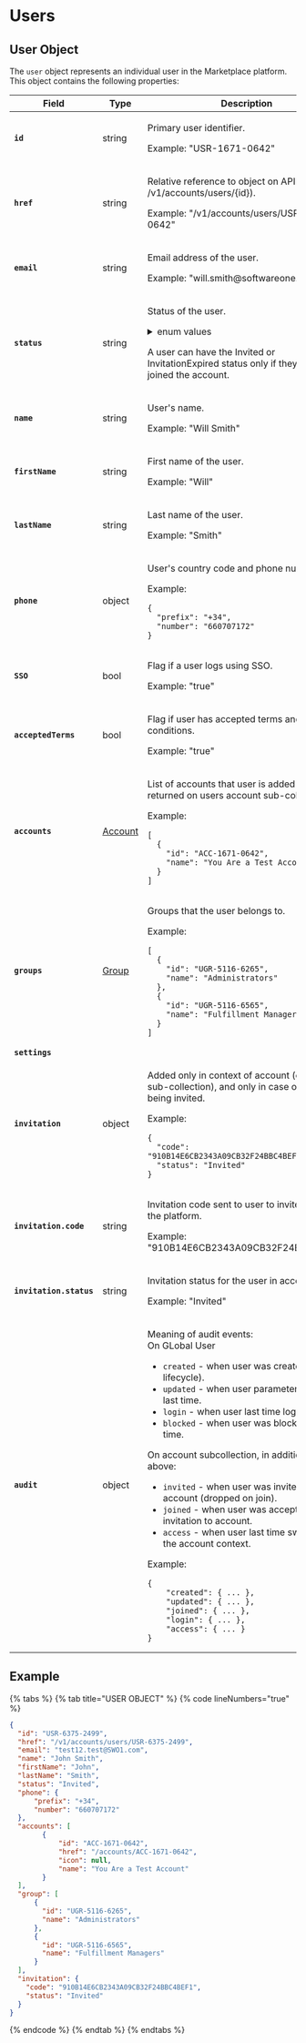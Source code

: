 # Users

## User Object

The `user` object represents an individual user in the Marketplace platform. This object contains the following properties:

<table data-full-width="false"><thead><tr><th width="217">Field</th><th width="100">Type</th><th>Description</th></tr></thead><tbody><tr><td><strong><code>id</code></strong></td><td>string</td><td><p>Primary user identifier. </p><p></p><p>Example: "USR-1671-0642"</p></td></tr><tr><td><strong><code>href</code></strong></td><td>string</td><td><p>Relative reference to object on API (always /v1/accounts/users/{id}). </p><p></p><p>Example: "/v1/accounts/users/USR-1671-0642"</p></td></tr><tr><td><strong><code>email</code></strong></td><td>string</td><td><p>Email address of the user. </p><p></p><p>Example: "will.smith@softwareone.com"</p></td></tr><tr><td><strong><code>status</code></strong></td><td>string</td><td><p>Status of the user. </p><details><summary>enum values</summary><p><code>New</code> </p><p><code>Invited</code> </p><p><code>Invitation</code></p><p><code>Expired</code> </p><p><code>Active</code> </p><p><code>Blocked</code> </p><p><code>Disabled</code> </p><p><code>Deleted</code></p></details><p>A user can have the Invited or InvitationExpired status only if they haven't joined the account.</p></td></tr><tr><td><strong><code>name</code></strong></td><td>string</td><td><p>User's name. </p><p></p><p>Example: "Will Smith"</p></td></tr><tr><td><strong><code>firstName</code></strong></td><td>string</td><td><p>First name of the user. </p><p></p><p>Example: "Will"</p></td></tr><tr><td><strong><code>lastName</code></strong></td><td>string</td><td><p>Last name of the user. </p><p></p><p>Example: "Smith"</p></td></tr><tr><td><strong><code>phone</code></strong></td><td>object</td><td><p>User's country code and phone number.</p><p></p><p>Example: </p><pre class="language-json" data-line-numbers><code class="lang-json">{ 
  "prefix": "+34",
  "number": "660707172"
}
</code></pre></td></tr><tr><td><strong><code>SSO</code></strong></td><td>bool</td><td><p>Flag if a user logs using SSO. </p><p></p><p>Example: "true"</p></td></tr><tr><td><strong><code>acceptedTerms</code></strong></td><td>bool</td><td><p>Flag if user has accepted terms and conditions. </p><p></p><p>Example: "true"</p></td></tr><tr><td><strong><code>accounts</code></strong></td><td><a href="../account/#account-object">Account</a></td><td><p>List of accounts that user is added to, not returned on users account sub-collection. </p><p></p><p>Example:  </p><pre class="language-json" data-line-numbers><code class="lang-json">[
  {
    "id": "ACC-1671-0642",
    "name": "You Are a Test Account"
  }
]
</code></pre></td></tr><tr><td><strong><code>groups</code></strong></td><td><a href="../user-groups/#group-object">Group</a></td><td><p>Groups that the user belongs to. </p><p></p><p>Example: </p><pre class="language-json" data-line-numbers><code class="lang-json">[
  {
    "id": "UGR-5116-6265",
    "name": "Administrators"
  },
  {
    "id": "UGR-5116-6565",
    "name": "Fulfillment Managers"
  }
]
</code></pre></td></tr><tr><td><strong><code>settings</code></strong></td><td></td><td></td></tr><tr><td><strong><code>invitation</code></strong></td><td>object</td><td><p>Added only in context of account (on account sub-collection), and only in case of user being invited. </p><p></p><p>Example: </p><pre class="language-json" data-line-numbers><code class="lang-json">{
  "code": "910B14E6CB2343A09CB32F24BBC4BEF1",
  "status": "Invited"
}
</code></pre></td></tr><tr><td><strong><code>invitation.code</code></strong></td><td>string</td><td><p>Invitation code sent to user to invite them to the platform. </p><p></p><p>Example: "910B14E6CB2343A09CB32F24BBC4BEF1"</p></td></tr><tr><td><strong><code>invitation.status</code></strong></td><td>string</td><td><p>Invitation status for the user in account. </p><p></p><p>Example: "Invited"</p></td></tr><tr><td><strong><code>audit</code></strong></td><td>object</td><td><p>Meaning of audit events:<br>On GLobal User</p><ul><li><code>created</code> - when user was created (once in lifecycle).</li><li><code>updated</code> - when user parameters changed last time.</li><li><code>login</code> - when user last time logged in.</li><li><code>blocked</code> - when user was blocked last time.</li></ul><p>On account subcollection, in additional to above:</p><ul><li><code>invited</code> - when user was invited into account (dropped on join).</li><li><code>joined</code> - when user was accepted invitation to account.</li><li><code>access</code> - when user last time switched to the account context. </li></ul><p>Example: </p><pre class="language-json" data-line-numbers><code class="lang-json">{
    "created": { ... },
    "updated": { ... },
    "joined": { ... },
    "login": { ... },
    "access": { ... }
}
</code></pre></td></tr></tbody></table>

## Example

{% tabs %}
{% tab title="USER OBJECT" %}
{% code lineNumbers="true" %}
```json
{
  "id": "USR-6375-2499",
  "href": "/v1/accounts/users/USR-6375-2499",
  "email": "test12.test@SWO1.com",
  "name": "John Smith",
  "firstName": "John",
  "lastName": "Smith",
  "status": "Invited",
  "phone": { 
      "prefix": "+34",
      "number": "660707172"
  },
  "accounts": [
		{
			"id": "ACC-1671-0642",
			"href": "/accounts/ACC-1671-0642",
			"icon": null,
			"name": "You Are a Test Account"
		}
  ],
  "group": [
      {
        "id": "UGR-5116-6265",
        "name": "Administrators"
      },
      {
        "id": "UGR-5116-6565",
        "name": "Fulfillment Managers"
      }
  ],
  "invitation": {
    "code": "910B14E6CB2343A09CB32F24BBC4BEF1",
    "status": "Invited"
  }
}
```
{% endcode %}
{% endtab %}
{% endtabs %}
